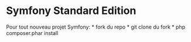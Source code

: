 Symfony Standard Edition
========================

Pour tout nouveau projet Symfony:
    * fork du repo
    * git clone du fork
    * php composer.phar install
